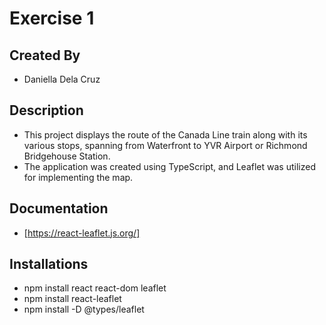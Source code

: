 # Exercise 1 

## Created By 
- Daniella Dela Cruz

## Description 
- This project displays the route of the Canada Line train along with its various stops, spanning from Waterfront to YVR Airport or Richmond Bridgehouse Station. 
- The application was created using TypeScript, and Leaflet was utilized for implementing the map.

## Documentation
- [https://react-leaflet.js.org/]

## Installations

- npm install react react-dom leaflet
- npm install react-leaflet
- npm install -D @types/leaflet
